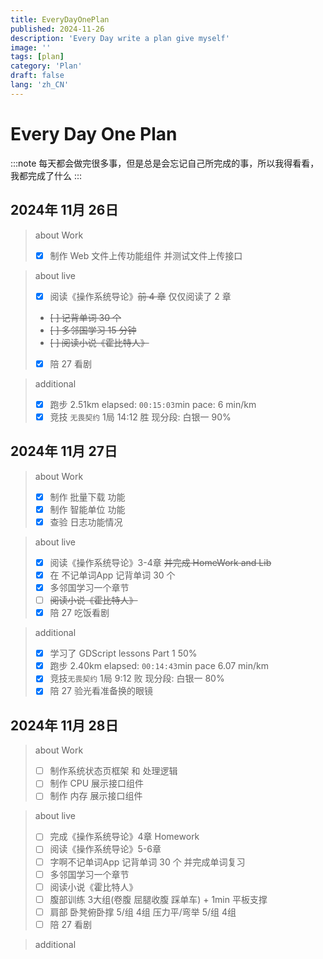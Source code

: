 ```yaml
---
title: EveryDayOnePlan
published: 2024-11-26
description: 'Every Day write a plan give myself'
image: ''
tags: [plan]
category: 'Plan'
draft: false
lang: 'zh_CN'
---
```


# Every Day One Plan

:::note
每天都会做完很多事，但是总是会忘记自己所完成的事，所以我得看看，我都完成了什么
:::

## 2024年 11月 26日

> about Work
> - [x] 制作 Web 文件上传功能组件 并测试文件上传接口  

> about live
> - [x] 阅读《操作系统导论》~~前 4 章~~ 仅仅阅读了 2 章 
> - ~~[ ] 记背单词 30 个~~
> - ~~[ ] 多邻国学习 15 分钟~~
> - ~~[ ] 阅读小说《霍比特人》~~
> - [x] 陪 27 看剧

> additional
> - [x] 跑步 2.51km elapsed: `00:15:03`min pace: 6 min/km
> - [x] 竞技 `无畏契约` 1局 14:12 胜 现分段: 白银一 90%

## 2024年 11月 27日

> about Work
> - [x] 制作 批量下载 功能
> - [x] 制作 智能单位 功能
> - [x] 查验 日志功能情况

> about live
> - [x] 阅读《操作系统导论》3-4章 ~~并完成 HomeWork and Lib~~
> - [x] 在 不记单词App 记背单词 30 个
> - [x] 多邻国学习一个章节
> - [ ] ~~阅读小说《霍比特人》~~
> - [x] 陪 27 吃饭看剧

> additional
> - [x] 学习了 GDScript lessons Part 1 50%
> - [x] 跑步 2.40km elapsed: `00:14:43`min pace 6.07 min/km
> - [x] 竞技`无畏契约` 1局 9:12 败 现分段: 白银一 80%
> - [x] 陪 27 验光看准备换的眼镜

## 2024年 11月 28日

> about Work
> - [ ] 制作系统状态页框架 和 处理逻辑
> - [ ] 制作 CPU 展示接口组件
> - [ ] 制作 内存 展示接口组件

> about live
> - [ ] 完成《操作系统导论》4章 Homework
> - [ ] 阅读《操作系统导论》5-6章
> - [ ] 字啊不记单词App 记背单词 30 个 并完成单词复习
> - [ ] 多邻国学习一个章节
> - [ ] 阅读小说《霍比特人》
> - [ ] 腹部训练 3大组(卷腹 屈腿收腹 踩单车) + 1min 平板支撑
> - [ ] 肩部 卧凳俯卧撑 5/组 4组 压力平/弯举 5/组 4组
> - [ ] 陪 27 看剧

> additional
